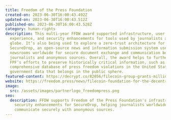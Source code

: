 ```yaml
---
title: Freedom of the Press Foundation
created-on: 2023-06-30T16:00:43.492Z
updated-on: 2023-06-30T16:00:43.512Z
published-on: 2023-06-30T16:00:43.528Z
category: human-rights
description: This multi-year FFDW award supported infrastructure, user
  experience, and security enhancements for tools used by journalists around the
  globe. It’s also being used to explore a zero-trust architecture for
  SecureDrop, an open-source news and information submission system used by
  newsrooms worldwide for secure document exchange and communication between
  journalists and anonymous sources. Overall, the award helps to further the
  FPF’s efforts to preserve historically critical information, such as its
  comprehensive database of press freedom violations in the United States and
  government data that belongs in the public sphere.
featured-content: https://decrypt.co/82056/filecoin-group-grants-million-edward-snowden-press-freedom-foundation
website: https://freedom.press/news/filecoin-foundation-for-the-decentralized-web-funds-freedom-of-the-press-foundation-with-largest-grant-in-our-history
image:
  src: /assets/images/partnerlogo_freedompress.png
seo:
  description: FFDW supports Freedom of the Press Foundation's infrastructure and
    security enhancements for SecureDrop, helping journalists worldwide
    communicate securely with anonymous sources.
---
```

